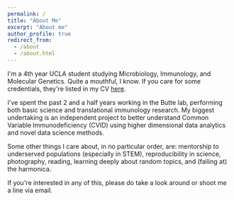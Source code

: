 ```yaml
---
permalink: /
title: "About Me"
excerpt: "About me"
author_profile: true
redirect_from: 
  - /about
  - /about.html
---
```

I'm a 4th year UCLA student studying Microbiology, Immunology, and Molecular Genetics. Quite a mouthful, I know. If you care for some credentials, they're listed in my CV [here](https://humzakhan.github.io/cv/). 

I've spent the past 2 and a half years working in the Butte lab, performing both basic science and translational immunology research. My biggest undertaking is an independent project to better understand Common Variable Immunodeficiency (CVID) using higher dimensional data analytics and novel data science methods. 

Some other things I care about, in no particular order, are: mentorship to underserved populations (especially in STEM), reproducibility in science, photography, reading, learning deeply about random topics, and (failing at) the harmonica.

If you're interested in any of this, please do take a look around or shoot me a line via email. 
